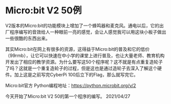 # Micro:bit V2 50例
V2版本的Micro:bit的功能模块上增加了一个蜂鸣器和麦克风。通电以后，它的出厂程序编写的音效给人一种眼前一亮的感觉，会让人感觉我可以用这块小板子做出一些很酷的东西出来。

其实Micro:bit在网上有很多的资源，这得益于Micro:bit的普及和它的低价（99rmb），让它可以快速在中小学的课堂上进行普及，也让大量老师、教育机构开发出了相应的教学资源。为什么要写这50个程序呢？这不就是有点重复造轮子了吗？这就是一个重复造轮子的过程，但是这也是通过造轮子去深入了解这个硬件。加上这是之前写完CyberPi 100后立下的Flag，那么就写完它。



Micro:bit官方 Python编程地址：https://python.microbit.org/v/2



今天开始了Micro:bit V2 50的第一个程序的编写。     2021/04/27

